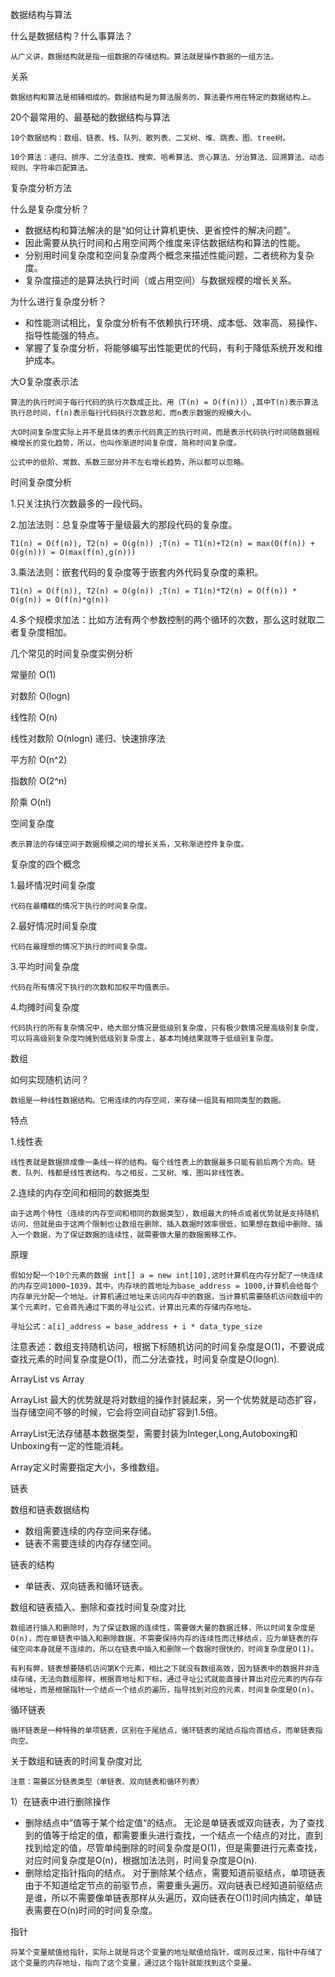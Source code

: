数据结构与算法

什么是数据结构？什么事算法？

	从广义讲，数据结构就是指一组数据的存储结构。算法就是操作数据的一组方法。

关系

	数据结构和算法是相辅相成的。数据结构是为算法服务的，算法要作用在特定的数据结构上。

20个最常用的、最基础的数据结构与算法

	10个数据结构：数组、链表、栈、队列、散列表、二叉树、堆、跳表、图、tree树。

	10个算法：递归、排序、二分法查找、搜索、哈希算法、贪心算法、分治算法、回溯算法、动态规则、字符串匹配算法。

复杂度分析方法

什么是复杂度分析？

- 数据结构和算法解决的是“如何让计算机更快、更省控件的解决问题”。
- 因此需要从执行时间和占用空间两个维度来评估数据结构和算法的性能。
- 分别用时间复杂度和空间复杂度两个概念来描述性能问题，二者统称为复杂度。
- 复杂度描述的是算法执行时间（或占用空间）与数据规模的增长关系。

为什么进行复杂度分析？

- 和性能测试相比，复杂度分析有不依赖执行环境、成本低、效率高、易操作、指导性能强的特点。
- 掌握了复杂度分析，将能够编写出性能更优的代码，有利于降低系统开发和维护成本。

大O复杂度表示法

	算法的执行时间于每行代码的执行次数成正比，用（T(n) = O(f(n))）,其中T(n)表示算法执行总时间，f(n)表示每行代码执行次数总和，而n表示数据的规模大小。

	大O时间复杂度实际上并不是具体的表示代码真正的执行时间，而是表示代码执行时间随数据规模增长的变化趋势，所以，也叫作渐进时间复杂度，简称时间复杂度。

	公式中的低阶、常数、系数三部分并不左右增长趋势，所以都可以忽略。

时间复杂度分析

1.只关注执行次数最多的一段代码。

2.加法法则：总复杂度等于量级最大的那段代码的复杂度。

	T1(n) = O(f(n)), T2(n) = O(g(n)) ;T(n) = T1(n)+T2(n) = max(O(f(n)) + O(g(n))) = O(max(f(n),g(n)))

3.乘法法则：嵌套代码的复杂度等于嵌套内外代码复杂度的乘积。

	T1(n) = O(f(n)), T2(n) = O(g(n)) ;T(n) = T1(n)*T2(n) = O(f(n)) * O(g(n)) = O(f(n)*g(n))

4.多个规模求加法：比如方法有两个参数控制的两个循环的次数，那么这时就取二者复杂度相加。

几个常见的时间复杂度实例分析

常量阶 O(1)

对数阶 O(logn)

线性阶 O(n)

线性对数阶 O(nlogn) 递归、快速排序法

平方阶 O(n^2)

指数阶 O(2^n)

阶乘 O(n!)

空间复杂度

	表示算法的存储空间于数据规模之间的增长关系，又称渐进控件复杂度。

复杂度的四个概念

1.最坏情况时间复杂度

	代码在最糟糕的情况下执行的时间复杂度。

2.最好情况时间复杂度

	代码在最理想的情况下执行的时间复杂度。

3.平均时间复杂度

	代码在所有情况下执行的次数和加权平均值表示。

4.均摊时间复杂度

	代码执行的所有复杂情况中，绝大部分情况是低级别复杂度，只有极少数情况是高级别复杂度，可以将高级别复杂度均摊到低级别复杂度上，基本均摊结果就等于低级别复杂度。

数组

如何实现随机访问？

	数组是一种线性数据结构。它用连续的内存空间，来存储一组具有相同类型的数据。

特点

1.线性表

	线性表就是数据排成像一条线一样的结构。每个线性表上的数据最多只能有前后两个方向。链表、队列、栈都是线性表结构，与之相反，二叉树、堆、图叫非线性表。

2.连续的内存空间和相同的数据类型

	由于这两个特性（连续的内存空间和相同的数据类型），数组最大的特点或者优势就是支持随机访问，但就是由于这两个限制也让数组在删除、插入数据时效率很低，如果想在数组中删除、插入一个数据，为了保证数据的连续性，就需要做大量的数据搬移工作。

原理

	假如分配一个10个元素的数据 int[] a = new int[10],这时计算机在内存分配了一块连续的内存空间1000~1039，其中，内存块的首地址为base_address = 1000,计算机会给每个内存单元分配一个地址。计算机通过地址来访问内存中的数据，当计算机需要随机访问数组中的某个元素时，它会首先通过下面的寻址公式，计算出元素的存储内存地址。

    寻址公式：a[i]_address = base_address + i * data_type_size

注意表述：数组支持随机访问，根据下标随机访问的时间复杂度是O(1)，不要说成查找元素的时间复杂度是O(1)，而二分法查找，时间复杂度是O(logn).

ArrayList vs Array

ArrayList 最大的优势就是将对数组的操作封装起来，另一个优势就是动态扩容，当存储空间不够的时候，它会将空间自动扩容到1.5倍。

ArrayList无法存储基本数据类型，需要封装为Integer,Long,Autoboxing和Unboxing有一定的性能消耗。

Array定义时需要指定大小，多维数组。

链表

数组和链表数据结构

- 数组需要连续的内存空间来存储。
- 链表不需要连续的内存存储空间。

链表的结构

- 单链表、双向链表和循环链表。

数组和链表插入、删除和查找时间复杂度对比

	数组进行插入和删除时，为了保证数据的连续性，需要做大量的数据迁移，所以时间复杂度是O(n)，而在单链表中插入和删除数据，不需要保持内存的连续性而迁移结点，应为单链表的存储空间本身就是不连续的，所以在链表中插入和删除一个数据时很快的，时间复杂度是O(1)。

	有利有弊，链表想要随机访问第K个元素，相比之下就没有数组高效，因为链表中的数据并非连续存储，无法向数组那样，根据首地址和下标，通过寻址公式就能直接计算出对应元素的内存存储地址，而是根据指针一个结点一个结点的遍历，指导找到对应的元素，时间复杂度是O(n)。

循环链表

	循环链表是一种特殊的单项链表，区别在于尾结点，循环链表的尾结点指向首结点，而单链表指向空。

关于数组和链表的时间复杂度对比

	注意：需要区分链表类型（单链表、双向链表和循环列表）

1）在链表中进行删除操作

- 删除结点中”值等于某个给定值“的结点。
  无论是单链表或双向链表，为了查找到的值等于给定的值，都需要重头进行查找，一个结点一个结点的对比，直到找到给定的值，尽管单纯删除的时间复杂度是O(1)，但是需要进行元素查找，对应时间复杂度是O(n)，根据加法法则，时间复杂度是O(n).
- 删除给定指针指向的结点。
  对于删除某个结点，需要知道前驱结点，单项链表由于不知道给定节点的前驱节点，需要重头遍历。双向链表已经知道前驱结点是谁，所以不需要像单链表那样从头遍历，双向链表在O(1)时间内搞定，单链表需要在O(n)时间的时间复杂度。

指针

	将某个变量赋值给指针，实际上就是将这个变量的地址赋值给指针，或则反过来，指针中存储了这个变量的内存地址，指向了这个变量，通过这个指针就能找到这个变量。











